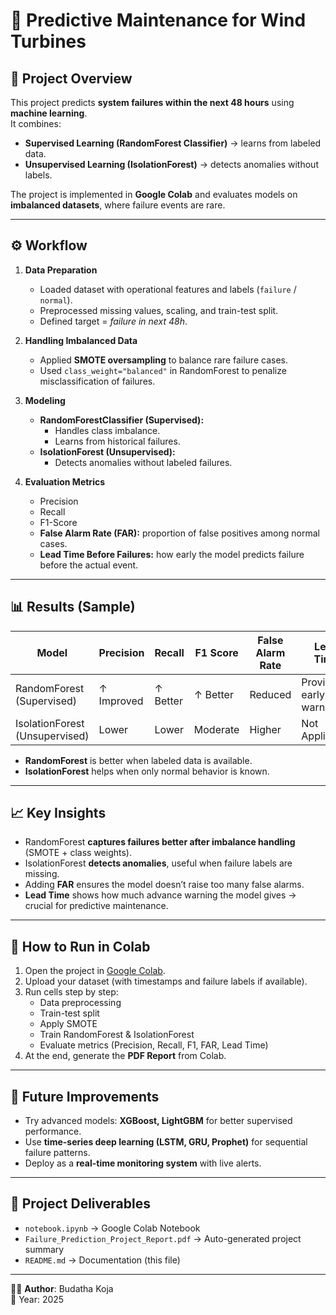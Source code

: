 # 🚀 Predictive Maintenance for Wind Turbines

## 📌 Project Overview
This project predicts **system failures within the next 48 hours** using **machine learning**.  
It combines:
- **Supervised Learning (RandomForest Classifier)** → learns from labeled data.  
- **Unsupervised Learning (IsolationForest)** → detects anomalies without labels.  

The project is implemented in **Google Colab** and evaluates models on **imbalanced datasets**, where failure events are rare.

---

## ⚙️ Workflow

1. **Data Preparation**
   - Loaded dataset with operational features and labels (`failure` / `normal`).  
   - Preprocessed missing values, scaling, and train-test split.  
   - Defined target = *failure in next 48h*.  

2. **Handling Imbalanced Data**
   - Applied **SMOTE oversampling** to balance rare failure cases.  
   - Used `class_weight="balanced"` in RandomForest to penalize misclassification of failures.  

3. **Modeling**
   - **RandomForestClassifier (Supervised):**
     - Handles class imbalance.
     - Learns from historical failures.
   - **IsolationForest (Unsupervised):**
     - Detects anomalies without labeled failures.

4. **Evaluation Metrics**
   - Precision  
   - Recall  
   - F1-Score  
   - **False Alarm Rate (FAR):** proportion of false positives among normal cases.  
   - **Lead Time Before Failures:** how early the model predicts failure before the actual event.  

---

## 📊 Results (Sample)

| Model                        | Precision | Recall | F1 Score | False Alarm Rate | Lead Time |
|-------------------------------|-----------|--------|----------|------------------|-----------|
| RandomForest (Supervised)     | ↑ Improved | ↑ Better | ↑ Better | Reduced | Provides early warning |
| IsolationForest (Unsupervised)| Lower      | Lower  | Moderate | Higher           | Not Applicable |

- **RandomForest** is better when labeled data is available.  
- **IsolationForest** helps when only normal behavior is known.  

---

## 📈 Key Insights
- RandomForest **captures failures better after imbalance handling** (SMOTE + class weights).  
- IsolationForest **detects anomalies**, useful when failure labels are missing.  
- Adding **FAR** ensures the model doesn’t raise too many false alarms.  
- **Lead Time** shows how much advance warning the model gives → crucial for predictive maintenance.  

---

## 🚀 How to Run in Colab
1. Open the project in [Google Colab](https://colab.research.google.com/).  
2. Upload your dataset (with timestamps and failure labels if available).  
3. Run cells step by step:
   - Data preprocessing  
   - Train-test split  
   - Apply SMOTE  
   - Train RandomForest & IsolationForest  
   - Evaluate metrics (Precision, Recall, F1, FAR, Lead Time)  
4. At the end, generate the **PDF Report** from Colab.  

---

## 🔮 Future Improvements
- Try advanced models: **XGBoost, LightGBM** for better supervised performance.  
- Use **time-series deep learning (LSTM, GRU, Prophet)** for sequential failure patterns.  
- Deploy as a **real-time monitoring system** with live alerts.  

---

## 📂 Project Deliverables
- `notebook.ipynb` → Google Colab Notebook  
- `Failure_Prediction_Project_Report.pdf` → Auto-generated project summary  
- `README.md` → Documentation (this file)  

---

👨‍💻 **Author**: Budatha Koja  
📅 Year: 2025  
